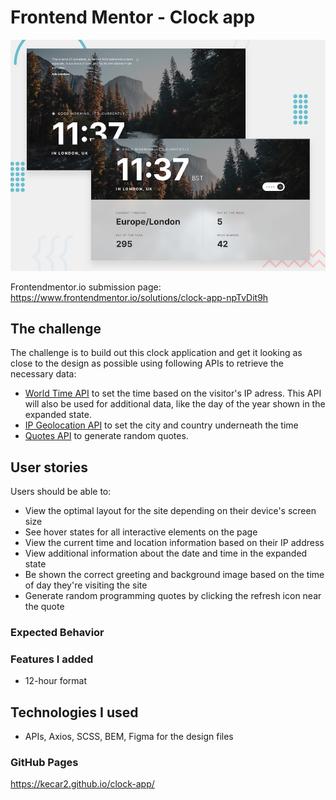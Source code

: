 # Frontend Mentor - Clock app

![Design preview for the Clock app coding challenge](./assets/preview.jpg)

Frontendmentor.io submission page: https://www.frontendmentor.io/solutions/clock-app-npTvDit9h

## The challenge

The challenge is to build out this clock application and get it looking as close to the design as possible using following APIs to retrieve the necessary data:

- [World Time API](http://worldtimeapi.org/) to set the time based on the visitor's IP adress. This API will also be used for additional data, like the day of the year shown in the expanded state.
- [IP Geolocation API](https://freegeoip.app/) to set the city and country underneath the time
- [Quotes API](https://api.quotable.io/random/) to generate random quotes.

## User stories

Users should be able to:

- View the optimal layout for the site depending on their device's screen size
- See hover states for all interactive elements on the page
- View the current time and location information based on their IP address
- View additional information about the date and time in the expanded state
- Be shown the correct greeting and background image based on the time of day they're visiting the site
- Generate random programming quotes by clicking the refresh icon near the quote

### Expected Behavior

<!-- - The greeting changes depending on the time of day. It should say:
  - "Good morning" between 5am and 12pm
  - "Good afternoon" between 12pm and 6pm
  - "Good evening" between 6pm and 5am
- The greeting icon and background image also changes depending on the time of day. They should show:
  - The sun icon and the daytime background image between 5am and 6pm
  - The moon icon and the nighttime background image between 6pm and 5am
- Generate a new random quote whenever the refresh icon is clicked -->

### Features I added

<!-- - Time automatically updates -->
- 12-hour format

## Technologies I used

- APIs, Axios, SCSS, BEM, Figma for the design files

### GitHub Pages

https://kecar2.github.io/clock-app/
